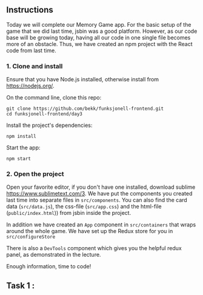 ## Instructions

Today we will complete our Memory Game app. For the basic setup of the game that we did last time, jsbin was a good platform. 
However, as our code base will be growing today, having all our code in one single file becomes more of an obstacle.
Thus, we have created an npm project with the React code from last time.  

### 1. Clone and install

Ensure that you have Node.js installed, otherwise install from https://nodejs.org/.

On the command line, clone this repo:

```
git clone https://github.com/bekk/funksjonell-frontend.git
cd funksjonell-frontend/day3
```

Install the project's dependencies:

```
npm install
```

Start the app:

```
npm start
```

### 2. Open the project
Open your favorite editor, if you don't have one installed, download sublime https://www.sublimetext.com/3.
We have put the components you created last time into separate files in `src/components`. 
You can also find the card data (`src/data.js`), the css-file (`src/app.css`) and the html-file (`public/index.html`)) from jsbin inside the project.

In addition we have created an `App` component in `src/containers` that wraps around the whole game. 
We have set up the Redux store for you in `src/configureStore`

There is also a `DevTools` component which gives you the helpful redux panel, as demonstrated in the lecture.

Enough information, time to code!


## Task 1 : 